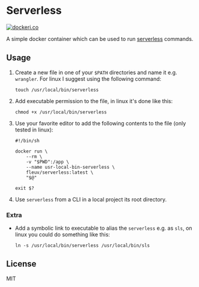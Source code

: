 # Serverless

[![dockeri.co](https://dockeri.co/image/fleuv/serverless)](https://hub.docker.com/r/fleuv/serverless)

A simple docker container which can be used to run [serverless](https://www.serverless.com/) commands.

## Usage

1. Create a new file in one of your `$PATH` directories and name it e.g. `wrangler`. For linux I suggest using the following command:

   ```
   touch /usr/local/bin/serverless
   ```

2. Add executable permission to the file, in linux it's done like this:

   ```
   chmod +x /usr/local/bin/serverless
   ```

3. Use your favorite editor to add the following contents to the file (only tested in linux):

   ```
   #!/bin/sh

   docker run \
       --rm \
       -v "$PWD":/app \
       --name usr-local-bin-serverless \
       fleuv/serverless:latest \
       "$@"

   exit $?
   ```

4. Use `serverless` from a CLI in a local project its root directory.

### Extra

- Add a symbolic link to executable to alias the `serverless` e.g. as `sls`, on linux you could do something like this:
  ```
  ln -s /usr/local/bin/serverless /usr/local/bin/sls
  ```

## License

MIT
